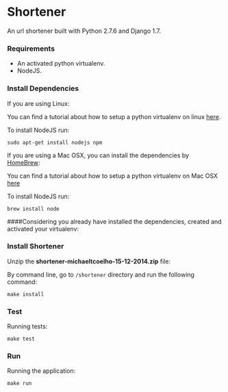 # Shortener

An url shortener built with Python 2.7.6 and Django 1.7.

### Requirements

* An activated python virtualenv.
* NodeJS.

### Install Dependencies

If you are using Linux:

You can find a tutorial about how to setup a python virtualenv on linux [here](https://wiki.archlinux.org/index.php/Python_VirtualEnv).

To install NodeJS run:

`sudo apt-get install nodejs npm`

If you are using a Mac OSX, you can install the dependencies by [HomeBrew](http://brew.sh/):

You can find a tutorial about how to setup a python virtualenv on Mac OSX [here](http://jamie.curle.io/blog/installing-pip-virtualenv-and-virtualenvwrapper-on-os-x/)

To install NodeJS run:

`brew install node`

####Considering you already have installed the dependencies, created and activated your virtualenv:

### Install Shortener

Unzip the **shortener-michaeltcoelho-15-12-2014.zip** file:

By command line, go to `/shortener` directory and run the following command:

`make install`

### Test

Running tests:

`make test`

### Run

Running the application:

`make run`
